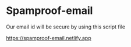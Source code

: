 # Spamproof-email
Our email id will be secure by using this script file

https://spamproof-email.netlify.app
